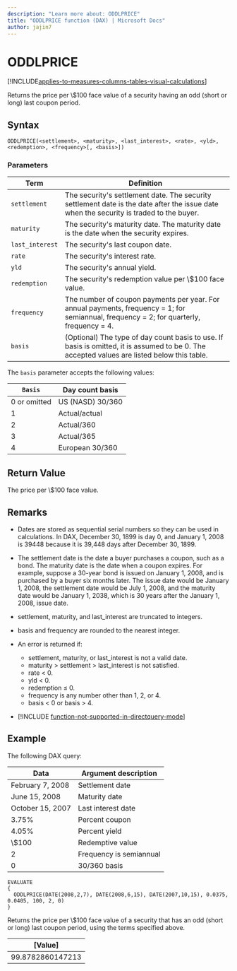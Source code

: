 ```yaml
---
description: "Learn more about: ODDLPRICE"
title: "ODDLPRICE function (DAX) | Microsoft Docs"
author: jajin7
---
```


# ODDLPRICE

[!INCLUDE[applies-to-measures-columns-tables-visual-calculations](includes/applies-to-measures-columns-tables-visual-calculations.md)]

Returns the price per \\$100 face value of a security having an odd (short or long) last coupon period.

## Syntax

```dax
ODDLPRICE(<settlement>, <maturity>, <last_interest>, <rate>, <yld>, <redemption>, <frequency>[, <basis>])
```

### Parameters

|Term|Definition|  
|--------|--------------|  
|`settlement`|The security's settlement date. The security settlement date is the date after the issue date when the security is traded to the buyer.|
|`maturity`|The security's maturity date. The maturity date is the date when the security expires.|
|`last_interest`|The security's last coupon date.|
|`rate`|The security's interest rate.|
|`yld`|The security's annual yield.|
|`redemption`|The security's redemption value per \\$100 face value.|
|`frequency`|The number of coupon payments per year. For annual payments, frequency = 1; for semiannual, frequency = 2; for quarterly, frequency = 4.|
|`basis`|(Optional) The type of day count basis to use. If basis is omitted, it is assumed to be 0. The accepted values are listed below this table.|

The `basis` parameter accepts the following values:

| `Basis`    | **Day count basis** |
| ------------ | ------------------- |
| 0 or omitted | US (NASD) 30/360    |
| 1            | Actual/actual       |
| 2            | Actual/360          |
| 3            | Actual/365          |
| 4            | European 30/360     |

## Return Value

The price per \\$100 face value.

## Remarks

- Dates are stored as sequential serial numbers so they can be used in calculations. In DAX, December 30, 1899 is day 0, and January 1, 2008 is 39448 because it is 39,448 days after December 30, 1899.

- The settlement date is the date a buyer purchases a coupon, such as a bond. The maturity date is the date when a coupon expires. For example, suppose a 30-year bond is issued on January 1, 2008, and is purchased by a buyer six months later. The issue date would be January 1, 2008, the settlement date would be July 1, 2008, and the maturity date would be January 1, 2038, which is 30 years after the January 1, 2008, issue date.

- settlement, maturity, and last_interest are truncated to integers.

- basis and frequency are rounded to the nearest integer.

- An error is returned if:
  - settlement, maturity, or last_interest is not a valid date.
  - maturity > settlement > last_interest is not satisfied.
  - rate < 0.
  - yld < 0.
  - redemption ≤ 0.
  - frequency is any number other than 1, 2, or 4.
  - basis < 0 or basis > 4.

- [!INCLUDE [function-not-supported-in-directquery-mode](includes/function-not-supported-in-directquery-mode.md)]

## Example

The following DAX query:

| **Data**         | **Argument description** |
| ---------------- | ------------------------ |
| February 7, 2008 | Settlement date          |
| June 15, 2008    | Maturity date            |
| October 15, 2007 | Last interest date       |
| 3.75%            | Percent coupon           |
| 4.05%            | Percent yield            |
| \\$100             | Redemptive value         |
| 2                | Frequency is semiannual  |
| 0                | 30/360 basis             |

```dax
EVALUATE
{
  ODDLPRICE(DATE(2008,2,7), DATE(2008,6,15), DATE(2007,10,15), 0.0375, 0.0405, 100, 2, 0)
}
```

Returns the price per \\$100 face value of a security that has an odd (short or long) last coupon period, using the terms specified above.

| **[Value]**    |
| ---------------- |
| 99.8782860147213 |
